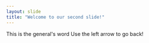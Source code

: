 ```yaml
---
layout: slide
title: "Welcome to our second slide!"
---
```

This is the general's word
Use the left arrow to go back!
